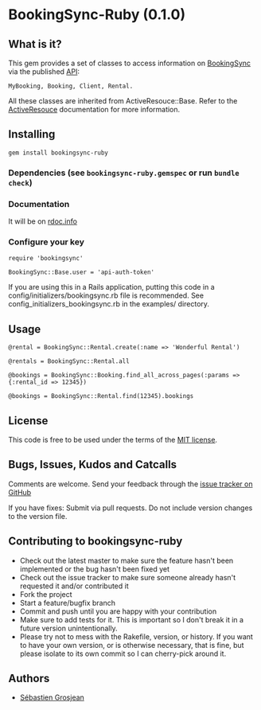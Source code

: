 # BookingSync-Ruby (0.1.0)

## What is it?

This gem provides a set of classes to access information on [BookingSync][bs] via the published [API][api]:

    MyBooking, Booking, Client, Rental.

All these classes are inherited from ActiveResouce::Base. Refer to the [ActiveResouce][ar] documentation for more information.

## Installing

    gem install bookingsync-ruby

### Dependencies (see <code>bookingsync-ruby.gemspec</code> or run <code>bundle check</code>)

### Documentation

  It will be on [rdoc.info][rdoc]

### Configure your key
    
    require 'bookingsync'
    
    BookingSync::Base.user = 'api-auth-token'

If you are using this in a Rails application, putting this code in a config/initializers/bookingsync.rb
file is recommended. See config_initializers_bookingsync.rb in the examples/ directory.

## Usage

    @rental = BookingSync::Rental.create(:name => 'Wonderful Rental')
    
    @rentals = BookingSync::Rental.all
    
    @bookings = BookingSync::Booking.find_all_across_pages(:params => {:rental_id => 12345})
    
    @bookings = BookingSync::Rental.find(12345).bookings

## License

This code is free to be used under the terms of the [MIT license][mit].

## Bugs, Issues, Kudos and Catcalls

Comments are welcome. Send your feedback through the [issue tracker on GitHub][i]

If you have fixes: Submit via pull requests. Do not include version changes to the 
version file.

## Contributing to bookingsync-ruby
 
* Check out the latest master to make sure the feature hasn't been implemented or the bug hasn't been fixed yet
* Check out the issue tracker to make sure someone already hasn't requested it and/or contributed it
* Fork the project
* Start a feature/bugfix branch
* Commit and push until you are happy with your contribution
* Make sure to add tests for it. This is important so I don't break it in a future version unintentionally.
* Please try not to mess with the Rakefile, version, or history. If you want to have your own version, or is otherwise necessary, that is fine, but please isolate to its own commit so I can cherry-pick around it.

## Authors

* [Sébastien Grosjean][zencocoon]


[api]: http://www.bookingsync.com/en/documentation/api
[ar]: http://api.rubyonrails.org/classes/ActiveResource/Base.html
[bs]:  http://www.bookingsync.com
[rdoc]: http://rdoc.info/projects/bookingsync/bookingsync-ruby
[mit]:http://www.opensource.org/licenses/mit-license.php
[i]:  https://github.com/bookingsync/bookingsync-ruby/issues
[zencocoon]: https://github.com/ZenCocoon
